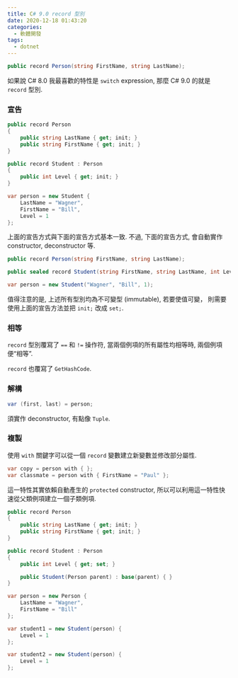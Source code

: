 ```yaml
---
title: C# 9.0 record 型別
date: 2020-12-18 01:43:20
categories:
  - 軟體開發
tags:
  - dotnet
---
```


```csharp
public record Person(string FirstName, string LastName);
```

如果說 C# 8.0 我最喜歡的特性是 `switch` expression, 那麼 C# 9.0 的就是 `record` 型別.

<!--more-->

### 宣告

```csharp
public record Person
{
    public string LastName { get; init; }
    public string FirstName { get; init; }
}

public record Student : Person
{
    public int Level { get; init; }
}

var person = new Student {
    LastName = "Wagner",
    FirstName = "Bill",
    Level = 1
};
```

上面的宣告方式與下面的宣告方式基本一致. 不過, 下面的宣告方式, 會自動實作 constructor, deconstructor 等.

```csharp
public record Person(string FirstName, string LastName);

public sealed record Student(string FirstName, string LastName, int Level) : Person(FirstName, LastName);

var person = new Student("Wagner", "Bill", 1);
```

值得注意的是, 上述所有型別均為不可變型 (immutable), 若要使值可變， 則需要使用上面的宣告方法並把 `init;` 改成 `set;`.

### 相等

`record` 型別覆寫了 `==` 和 `!=` 操作符, 當兩個例項的所有屬性均相等時, 兩個例項便“相等”.

`record` 也覆寫了 `GetHashCode`.

### 解構

```csharp
var (first, last) = person;
```

須實作 deconstructor, 有點像 `Tuple`.

### 複製

使用 `with` 關鍵字可以從一個 `record` 變數建立新變數並修改部分屬性.

```csharp
var copy = person with { };
var classmate = person with { FirstName = "Paul" };
```

這一特性其實依賴自動產生的 `protected` constructor, 所以可以利用這一特性快速從父類例項建立一個子類例項.

```csharp
public record Person
{
    public string LastName { get; init; }
    public string FirstName { get; init; }
}

public record Student : Person
{
    public int Level { get; set; }

    public Student(Person parent) : base(parent) { }
}

var person = new Person {
    LastName = "Wagner",
    FirstName = "Bill"
};

var student1 = new Student(person) {
    Level = 1
};

var student2 = new Student(person) {
    Level = 1
};

```
